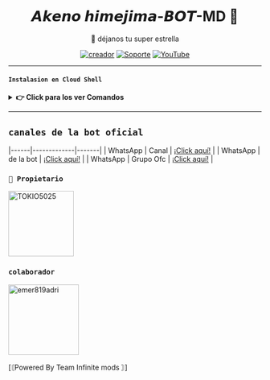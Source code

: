 <h1 align="center">𝘼𝙠𝙚𝙣𝙤 𝙝𝙞𝙢𝙚𝙟𝙞𝙢𝙖-𝘽𝙊𝙏-MD 💨</h1>
 <p align="center">🌟 déjanos tu super estrella</p>
</p>


<div align="center">
 
[![creador](https://img.shields.io/badge/Dueño-00802f?style=for-the-badge&logo=whatsapp&logoColor=white)](https://wa.me/50248019799)
[![Soporte](https://img.shields.io/badge/soporte-00802f?style=for-the-badge&logo=whatsapp&logoColor=white)](https://wa.me/51984368849)
[![YouTube](https://img.shields.io/badge/YouTube-FF0000?style=for-the-badge&logo=youtube&logoColor=white)](https://www.youtube.com/@NeoDragon-Beats-BY)
</div>

---

 

#### **`Instalasion en Cloud Shell `**

<details>
 <summary><b> 👉 Click para los ver Comandos</b></summary>

#### **🪄 Instalación para Cloud Shell**
> copie y peguen en Cloud Shell uno por uno

```bash
apt update && apt upgrade && pkg install -y git nodejs ffmpeg imagemagick yarn
```

```bash
git clone https://github.com/TOKIO5025/akeno-Bot && cd akeno-Bot
```

```bash
yarn install && npm install
```

```bash
npm start
```
> ^⁠_⁠^ 
---

#### **🟢 Activar en caso de detenerse en termux**

Si después de instalar el bot en Termux se detiene (pantalla en blanco, pérdida de conexión a Internet, reinicio del dispositivo), sigue estos pasos:

1. Abre Termux y navega al directorio del bot:
    ```bash
    cd akeno-Bot
    ```

2. Inicia el bot nuevamente:
    ```bash
    npm start
    ```

---

#### **🍬 Obtener otro codigo qr en termux**

Si después de instalar el bot en Termux y iniciar la session del bot (el numero se va a soporte, se cierra la conexión o demorastes al conectar), sigue estos pasos:

1. Abre Termux y navega al directorio del bot:
    ```bash
    cd akeno-Bot
    ```

2. Elimina la carpeta kenoSession:
    ```bash
    rm -rf akeno-BotSession
    ```

3. Inicia el bot nuevamente:
    ```bash
    npm start
    ```

---

### ** Para obtener el bot activa  24/7 (termux)**

> comando para obtener la bot 24/7 en termux

```bash
npm i -g pm2 && pm2 start index.js && pm2 save && pm2 logs
```

---

</details>

---

## **`canales de la bot oficial`**

|------|-------------|-------|
| WhatsApp | Canal | [¡Click aquí!](https://whatsapp.com/channel/0029Vaqe1Iv65yDAKBYr6z0A) |
| WhatsApp | de la bot  | [¡Click aquí!](https://whatsapp.com/channel/0029Vaqe1Iv65yDAKBYr6z0A) |
| WhatsApp | Grupo Ofc | [¡Click aquí!](https://chat.whatsapp.com/DmaLM7iLSFKKi7RkqUkv71) |
 

### **`🔱 Propietario`**
<a
href="https://github.com/TOKIO5025"><img src="https://files.catbox.moe/4n2gjp.jpg" width="130" height="130" alt="TOKIO5025"/></a>

</a> 

### **`colaborador`**
<a
href="https://github.com/emer819adri"><img src="https://github.com/emer819adri.png" width="140" height="140" alt="emer819adri"/></a>


[〘Powered By Team Infinite mods 〙]
